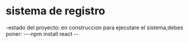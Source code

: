 <h1>sistema de registro</h1>
-estado del proyecto: en construccion
para ejecutare el sistema,debes poner:
---npm install react --
